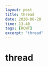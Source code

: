 ```yaml
---
layout: post
title: thread
date: 2020-06-20
time: 13-40
tags: [RCWT]
excerpt: "thread"
---
```

# thread